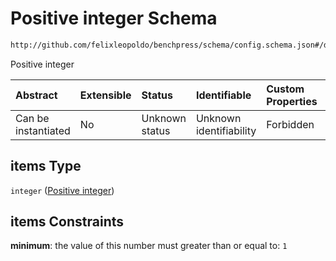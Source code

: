 # Positive integer Schema

```txt
http://github.com/felixleopoldo/benchpress/schema/config.schema.json#/definitions/flexnatnum/anyOf/1/items
```

Positive integer

| Abstract            | Extensible | Status         | Identifiable            | Custom Properties | Additional Properties | Access Restrictions | Defined In                                                       |
| :------------------ | :--------- | :------------- | :---------------------- | :---------------- | :-------------------- | :------------------ | :--------------------------------------------------------------- |
| Can be instantiated | No         | Unknown status | Unknown identifiability | Forbidden         | Allowed               | none                | [config.schema.json*](config.schema.json "open original schema") |

## items Type

`integer` ([Positive integer](config-definitions-non-negative-integers-1-anyof-positive-integer-list-positive-integer.md))

## items Constraints

**minimum**: the value of this number must greater than or equal to: `1`
